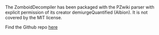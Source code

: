 The ZomboidDecompiler has been packaged with the PZwiki parser with explicit permission of its creator demiurgeQuantified (Albion). It is not covered by the MIT license.

Find the Github repo [here](https://github.com/demiurgeQuantified/ZomboidDecompiler)